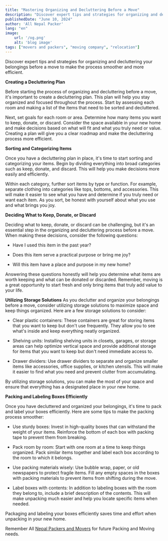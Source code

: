 ```yaml
---
title: "Mastering Organizing and Decluttering Before a Move"
description: "Discover expert tips and strategies for organizing and decluttering your belongings before a move to make the process smoother and more efficient."
publishedDate: "June 10, 2024"
author: 'All Nepal Packer'
lang: "en"
image:
    url: '/og.png'
    alt: 'blog image'
tags: ["movers and packers", "moving company", "relocation"]
---
```


Discover expert tips and strategies for organizing and decluttering your belongings before a move to make the process smoother and more efficient.


**Creating a Decluttering Plan**

Before starting the process of organizing and decluttering before a move, it's important to create a decluttering plan. This plan will help you stay organized and focused throughout the process. Start by assessing each room and making a list of the items that need to be sorted and decluttered.

Next, set goals for each room or area. Determine how many items you want to keep, donate, or discard. Consider the space available in your new home and make decisions based on what will fit and what you truly need or value. Creating a plan will give you a clear roadmap and make the decluttering process more efficient.

**Sorting and Categorizing Items**

Once you have a decluttering plan in place, it's time to start sorting and categorizing your items. Begin by dividing everything into broad categories such as keep, donate, and discard. This will help you make decisions more easily and efficiently.

Within each category, further sort items by type or function. For example, separate clothing into categories like tops, bottoms, and accessories. This will make it easier to see what you have and determine if you truly need or want each item. As you sort, be honest with yourself about what you use and what brings you joy.


**Deciding What to Keep, Donate, or Discard**

Deciding what to keep, donate, or discard can be challenging, but it's an essential step in the organizing and decluttering process before a move. When making these decisions, consider the following questions:

- Have I used this item in the past year?

- Does this item serve a practical purpose or bring me joy?

- Will this item have a place and purpose in my new home?

Answering these questions honestly will help you determine what items are worth keeping and what can be donated or discarded. Remember, moving is a great opportunity to start fresh and only bring items that truly add value to your life.

**Utilizing Storage Solutions**
As you declutter and organize your belongings before a move, consider utilizing storage solutions to maximize space and keep things organized. Here are a few storage solutions to consider:

- Clear plastic containers: These containers are great for storing items that you want to keep but don't use frequently. They allow you to see what's inside and keep everything neatly organized.

- Shelving units: Installing shelving units in closets, garages, or storage areas can help optimize vertical space and provide additional storage for items that you want to keep but don't need immediate access to.

- Drawer dividers: Use drawer dividers to separate and organize smaller items like accessories, office supplies, or kitchen utensils. This will make it easier to find what you need and prevent clutter from accumulating.

By utilizing storage solutions, you can make the most of your space and ensure that everything has a designated place in your new home.


**Packing and Labeling Boxes Efficiently**

Once you have decluttered and organized your belongings, it's time to pack and label your boxes efficiently. Here are some tips to make the packing process smoother:

- Use sturdy boxes: Invest in high-quality boxes that can withstand the weight of your items. Reinforce the bottom of each box with packing tape to prevent them from breaking.

- Pack room by room: Start with one room at a time to keep things organized. Pack similar items together and label each box according to the room to which it belongs.

- Use packing materials wisely: Use bubble wrap, paper, or old newspapers to protect fragile items. Fill any empty spaces in the boxes with packing materials to prevent items from shifting during the move.

- Label boxes with contents: In addition to labeling boxes with the room they belong to, include a brief description of the contents. This will make unpacking much easier and help you locate specific items when needed.

Packaging and labeling your boxes efficiently saves time and effort when unpacking in your new home.




Remember All [Nepal Packers and Movers](allnepalmovers.com.np) for future Packing and Moving needs.